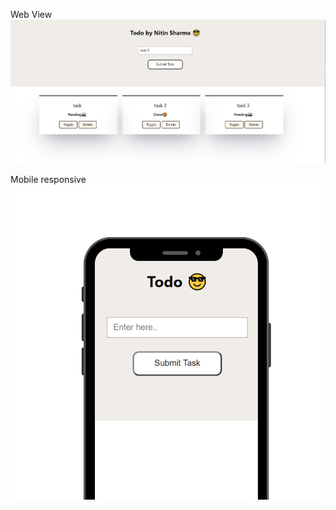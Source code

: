 
Web View
![image](./todojs/src/Image/Screenshot%20(163).png)

Mobile responsive
![image](./todojs/src/Image/Todo%20img%20Responsive.png)
